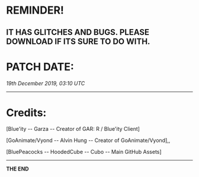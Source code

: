 # REMINDER!

IT HAS GLITCHES AND BUGS. PLEASE DOWNLOAD IF ITS SURE TO DO WITH.
-----------------------------------

# PATCH DATE:

*19th December 2019, 03:10 UTC*

-----------------------------------

# Credits: 

[Blue'ity -- Garza -- Creator of GAR: R / Blue'ity Client]

[GoAnimate/Vyond -- Alvin Hung -- Creator of GoAnimate/Vyond],,

[BluePeacocks -- HoodedCube -- Cubo -- Main GitHub Assets]

-----------------------------------




<strong>THE END</strong>
